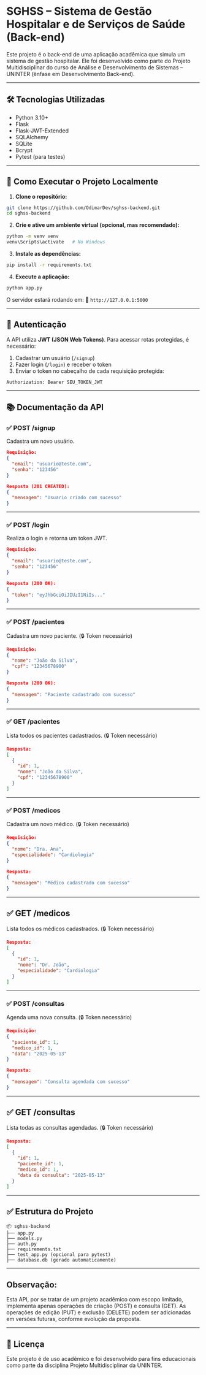 # SGHSS – Sistema de Gestão Hospitalar e de Serviços de Saúde (Back-end)

Este projeto é o back-end de uma aplicação acadêmica que simula um sistema de gestão hospitalar. Ele foi desenvolvido como parte do Projeto Multidisciplinar do curso de Análise e Desenvolvimento de Sistemas – UNINTER (ênfase em Desenvolvimento Back-end).

---

## 🛠 Tecnologias Utilizadas

- Python 3.10+
- Flask
- Flask-JWT-Extended
- SQLAlchemy
- SQLite
- Bcrypt
- Pytest (para testes)

---

## 🚀 Como Executar o Projeto Localmente

1. **Clone o repositório:**

```bash
git clone https://github.com/OdimarDev/sghss-backend.git
cd sghss-backend
````

2. **Crie e ative um ambiente virtual (opcional, mas recomendado):**

```bash
python -m venv venv
venv\Scripts\activate   # No Windows
```

3. **Instale as dependências:**

```bash
pip install -r requirements.txt
```

4. **Execute a aplicação:**

```bash
python app.py
```

O servidor estará rodando em:
📍 `http://127.0.0.1:5000`

---

## 🔐 Autenticação

A API utiliza **JWT (JSON Web Tokens)**. Para acessar rotas protegidas, é necessário:

1. Cadastrar um usuário (`/signup`)
2. Fazer login (`/login`) e receber o token
3. Enviar o token no cabeçalho de cada requisição protegida:

```
Authorization: Bearer SEU_TOKEN_JWT
```

---

## 📚 Documentação da API

### ✅ POST /signup

Cadastra um novo usuário.

```json
Requisição:
{
  "email": "usuario@teste.com",
  "senha": "123456"
}

Resposta (201 CREATED):
{
  "mensagem": "Usuario criado com sucesso"
}
```

---

### ✅ POST /login

Realiza o login e retorna um token JWT.

```json
Requisição:
{
  "email": "usuario@teste.com",
  "senha": "123456"
}

Resposta (200 OK):
{
  "token": "eyJhbGciOiJIUzI1NiIs..."
}
```

---

### ✅ POST /pacientes

Cadastra um novo paciente. (🔒 Token necessário)

```json
Requisição:
{
  "nome": "João da Silva",
  "cpf": "12345678900"
}

Resposta (200 OK):
{
  "mensagem": "Paciente cadastrado com sucesso"
}
```

---

### ✅ GET /pacientes

Lista todos os pacientes cadastrados. (🔒 Token necessário)

```json
Resposta:
[
  {
    "id": 1,
    "nome": "João da Silva",
    "cpf": "12345678900"
  }
]
```

---

### ✅ POST /medicos

Cadastra um novo médico. (🔒 Token necessário)

```json
Requisição:
{
  "nome": "Dra. Ana",
  "especialidade": "Cardiologia"
}

Resposta:
{
  "mensagem": "Médico cadastrado com sucesso"
}
```

---

## ✅ GET /medicos

Lista todos os médicos cadastrados. (🔒 Token necessário)

```json
Resposta:
[
  {
    "id": 1,
    "nome": "Dr. João",
    "especialidade": "Cardiologia"
  }
]
```

---

### ✅ POST /consultas

Agenda uma nova consulta. (🔒 Token necessário)

```json
Requisição:
{
  "paciente_id": 1,
  "medico_id": 1,
  "data": "2025-05-13"
}

Resposta:
{
  "mensagem": "Consulta agendada com sucesso"
}
```

---

## ✅ GET /consultas

Lista todas as consultas agendadas. (🔒 Token necessário)

```json
Resposta:
[
  {
    "id": 1,
    "paciente_id": 1,
    "medico_id": 1,
    "data da consulta": "2025-05-13"
  }
]
```

---

## ✅ Estrutura do Projeto

```
📦 sghss-backend
├── app.py
├── models.py
├── auth.py
├── requirements.txt
├── test_app.py (opcional para pytest)
├── database.db (gerado automaticamente)
```

---

## Observação:
Esta API, por se tratar de um projeto acadêmico com escopo limitado, implementa apenas operações de criação (POST) e consulta (GET). As operações de edição (PUT) e exclusão (DELETE) podem ser adicionadas em versões futuras, conforme evolução da proposta.

---

## 📄 Licença

Este projeto é de uso acadêmico e foi desenvolvido para fins educacionais como parte da disciplina Projeto Multidisciplinar da UNINTER.

```
